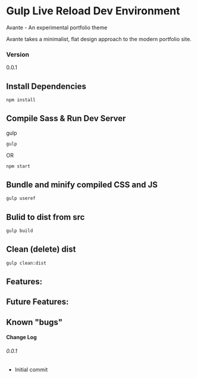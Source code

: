 # Gulp Live Reload Dev Environment

Avante - An experimental portfolio theme

Avante takes a minimalist, flat design approach to the modern portfolio site.

### Version

0.0.1

## Install Dependencies

```bash
npm install 
```

## Compile Sass & Run Dev Server

gulp

```bash
gulp
```
OR

```bash
npm start
```

## Bundle and minify compiled CSS and JS

```bash
gulp useref
```

## Bulid to dist from src

```bash
gulp build
```
## Clean (delete) dist

```bash
gulp clean:dist
```

## Features: 


## Future Features:


## Known "bugs"


#### Change Log

###### 0.0.1

* Initial commit